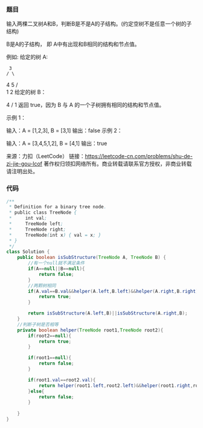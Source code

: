 ### 题目

输入两棵二叉树A和B，判断B是不是A的子结构。(约定空树不是任意一个树的子结构)

B是A的子结构， 即 A中有出现和B相同的结构和节点值。

例如:
给定的树 A:

     3
    / \
   4   5
  / \
 1   2
给定的树 B：

   4 
  /
 1
返回 true，因为 B 与 A 的一个子树拥有相同的结构和节点值。

示例 1：

输入：A = [1,2,3], B = [3,1]
输出：false
示例 2：

输入：A = [3,4,5,1,2], B = [4,1]
输出：true

来源：力扣（LeetCode）
链接：https://leetcode-cn.com/problems/shu-de-zi-jie-gou-lcof
著作权归领扣网络所有。商业转载请联系官方授权，非商业转载请注明出处。

### 代码

```java
/**
 * Definition for a binary tree node.
 * public class TreeNode {
 *     int val;
 *     TreeNode left;
 *     TreeNode right;
 *     TreeNode(int x) { val = x; }
 * }
 */
class Solution {
    public boolean isSubStructure(TreeNode A, TreeNode B) {
        //有一个null就不满足条件
        if(A==null||B==null){
            return false;
        }
        //两颗树相同
        if(A.val==B.val&&helper(A.left,B.left)&&helper(A.right,B.right)){
            return true;
        }

        return isSubStructure(A.left,B)||isSubStructure(A.right,B);
    }
    //判断子树是否相等
    private boolean helper(TreeNode root1,TreeNode root2){
        if(root2==null){
            return true;
        }

        if(root1==null){
            return false;
        }

        if(root1.val==root2.val){
            return helper(root1.left,root2.left)&&helper(root1.right,root2.right);
        }else{
            return false;
        }
        
    }
}
```


